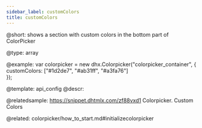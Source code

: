 ```yaml
---
sidebar_label: customColors
title: customColors
---          
```


@short: 
shows a section with custom colors in the bottom part of ColorPicker


@type: array

@example: 
var colorpicker = new dhx.Colorpicker("colorpicker_container", {
	customColors: ["#1d2de7", "#ab31ff", "#a3fa76"]					
});


@template:	api_config
@descr: 

@relatedsample: https://snippet.dhtmlx.com/zf88vxd1	Colorpicker. Custom Colors

@related: colorpicker/how_to_start.md#initializecolorpicker
